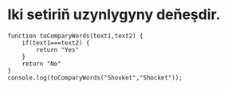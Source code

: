 # Iki setiriň uzynlygyny deňeşdir.
```
function toComparyWords(text1,text2) {
    if(text1===text2) {
        return "Yes"
    }
    return "No"
}
console.log(toComparyWords("Shovket","Shocket"));
```
